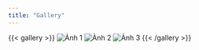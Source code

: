 ```yaml
---
title: "Gallery"
---
```


{{< gallery >}}
![Ảnh 1](image1.jpg)
![Ảnh 2](image2.jpg)
![Ảnh 3](image3.jpg)
{{< /gallery >}}